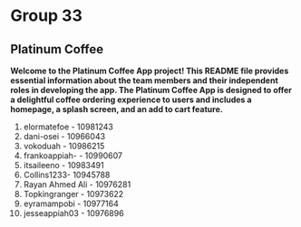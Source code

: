 # Group 33
## Platinum Coffee
**Welcome to the Platinum Coffee App project! This README file provides essential information about the team members and their independent roles in developing the app. The Platinum Coffee App is designed to offer a delightful coffee ordering experience to users and includes a homepage, a splash screen, and an add to cart feature.**

1. elormatefoe - 10981243 <br/>
2. dani-osei - 10966043 <br/>
3. vokoduah - 10986215 <br/>
4. frankoappiah- - 10990607 <br/>
5. itsaileeno - 10983491 <br/>
6. Collins1233- 10945788 <br/>
7. Rayan Ahmed Ali - 10976281 <br/>
8. Topkingranger - 10973622 <br/>
9. eyramampobi - 10977164 <br/>
10. jesseappiah03 - 10976896
